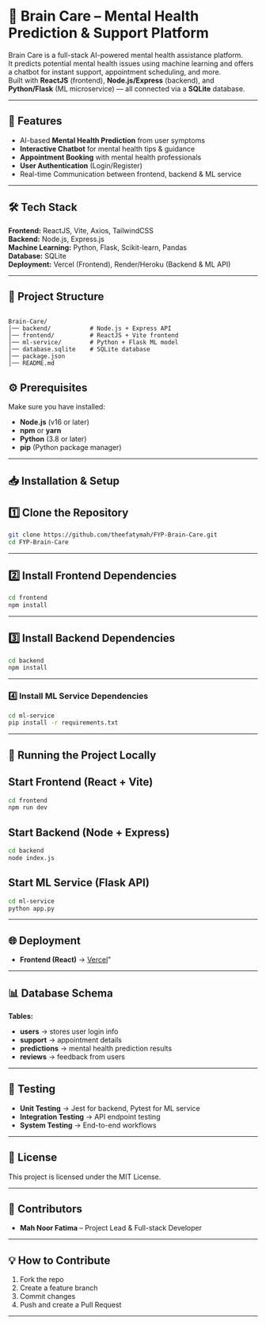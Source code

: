 # 🧠 Brain Care – Mental Health Prediction & Support Platform

Brain Care is a full-stack AI-powered mental health assistance platform.  
It predicts potential mental health issues using machine learning and offers a chatbot for instant support, appointment scheduling, and more.  
Built with **ReactJS** (frontend), **Node.js/Express** (backend), and **Python/Flask** (ML microservice) — all connected via a **SQLite** database.

---

## 📌 Features
- AI-based **Mental Health Prediction** from user symptoms
- **Interactive Chatbot** for mental health tips & guidance
- **Appointment Booking** with mental health professionals
- **User Authentication** (Login/Register)
- Real-time Communication between frontend, backend & ML service

---

## 🛠 Tech Stack

**Frontend:** ReactJS, Vite, Axios, TailwindCSS  
**Backend:** Node.js, Express.js  
**Machine Learning:** Python, Flask, Scikit-learn, Pandas  
**Database:** SQLite  
**Deployment:** Vercel (Frontend), Render/Heroku (Backend & ML API)

---

## 📂 Project Structure
```

Brain-Care/
│── backend/           # Node.js + Express API
│── frontend/          # ReactJS + Vite frontend
│── ml-service/        # Python + Flask ML model
│── database.sqlite    # SQLite database
│── package.json
│── README.md

````


## ⚙️ Prerequisites

Make sure you have installed:
- **Node.js** (v16 or later)
- **npm** or **yarn**
- **Python** (3.8 or later)
- **pip** (Python package manager)

---

## 📥 Installation & Setup

## 1️⃣ Clone the Repository

````bash
git clone https://github.com/theefatymah/FYP-Brain-Care.git
cd FYP-Brain-Care
````
---

## 2️⃣ Install Frontend Dependencies

````bash
cd frontend
npm install
````

---

## 3️⃣ Install Backend Dependencies

````bash
cd backend
npm install
````
---

### 4️⃣ Install ML Service Dependencies

````bash
cd ml-service
pip install -r requirements.txt
````

---

## 🚀 Running the Project Locally

## Start Frontend (React + Vite)

````bash
cd frontend
npm run dev
````

## Start Backend (Node + Express)

````bash
cd backend
node index.js
````

## Start ML Service (Flask API)

````bash
cd ml-service
python app.py
````

---

## 🌐 Deployment

* **Frontend (React)** → [Vercel](https://brain-care-lime.vercel.app/)"
---

## 📊 Database Schema

**Tables:**

* **users** → stores user login info
* **support** → appointment details
* **predictions** → mental health prediction results
* **reviews** → feedback from users


---

## 🧪 Testing

* **Unit Testing** → Jest for backend, Pytest for ML service
* **Integration Testing** → API endpoint testing
* **System Testing** → End-to-end workflows

---

## 📜 License

This project is licensed under the MIT License.

---

## 🤝 Contributors

* **Mah Noor Fatima** – Project Lead & Full-stack Developer

---

## 💡 How to Contribute

1. Fork the repo
2. Create a feature branch
3. Commit changes
4. Push and create a Pull Request

---



